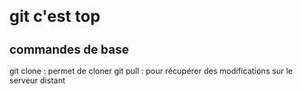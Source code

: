 # git c'est top

## commandes de base

git clone : permet de cloner
git pull : pour récupérer des modifications sur le serveur distant